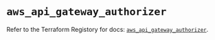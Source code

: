 # `aws_api_gateway_authorizer`

Refer to the Terraform Registory for docs: [`aws_api_gateway_authorizer`](https://registry.terraform.io/providers/hashicorp/aws/5.30.0/docs/resources/api_gateway_authorizer).
